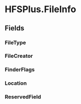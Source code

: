 ﻿


# HFSPlus.FileInfo

## Fields

### FileType

### FileCreator

### FinderFlags

### Location

### ReservedField
